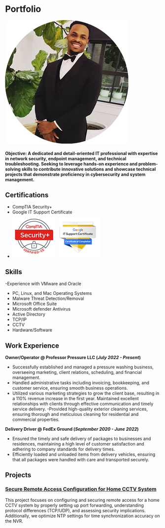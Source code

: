# Portfolio
![Me](images/MeCloseUp.png)


#### Objective: A dedicated and detail-oriented IT professional with expertise in network security, endpoint management, and technical troubleshooting. Seeking to leverage hands-on experience and problem-solving skills to contribute innovative solutions and showcase technical projects that demonstrate proficiency in cybersecurity and system management.

## Certifications
- CompTIA Security+
- Google IT Support Certificate
- ![Me](images/SECBADGEsmall.png) ![Me](images/ITBADGESMALL.png)
  
## Skills
  -Experience with VMware and Oracle
  - PC, Linux, and Mac Operating Systems
  - Malware Threat Detection/Removal
  - Microsoft Office Suite
  - Microsoft defender Antivirus
  - Active Directory
  - TCP/IP
  - CCTV
  - Hardware/Software

## Work Experience
**Owner/Operator @ Professor Pressure LLC (_July 2022 - Present_)**
- Successfully established and managed a pressure washing business, overseeing marketing, client relations, scheduling, and financial management. 
- Handled administrative tasks including invoicing, bookkeeping, and customer service, ensuring smooth business
operations.
- Utilized various marketing strategies to grow the client base, resulting in a 110% revenue increase in the first year.
Maintained excellent relationships with clients through effective communication and timely service delivery.
-Provided high-quality exterior cleaning services, ensuring thorough and meticulous cleaning for residential and
commercial properties.


**Delivery Driver @ FedEx Ground (_September 2020 - June 2022_)**
- Ensured the timely and safe delivery of packages to businesses and residences, maintaining a high
level of customer satisfaction and adhering to company standards for delivery times. 
- Efficiently loaded and unloaded items from delivery vehicles, ensuring that all packages were handled with care and
transported securely.

## Projects
### [Secure Remote Access Configuration for Home CCTV System](projects/cctv_lab.md)
This project focuses on configuring and securing remote access for a home CCTV system by properly setting up port forwarding, understanding protocol differences (TCP/UDP), and assessing security implications. Additionally, we optimize NTP settings for time synchronization accuracy on the NVR.

